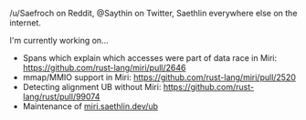 /u/Saefroch on Reddit, @Saythin on Twitter, Saethlin everywhere else on the internet.

I'm currently working on...
* Spans which explain which accesses were part of data race in Miri: https://github.com/rust-lang/miri/pull/2646
* mmap/MMIO support in Miri: https://github.com/rust-lang/miri/pull/2520
* Detecting alignment UB without Miri: https://github.com/rust-lang/rust/pull/99074
* Maintenance of [miri.saethlin.dev/ub](https://miri.saethlin.dev/ub)
